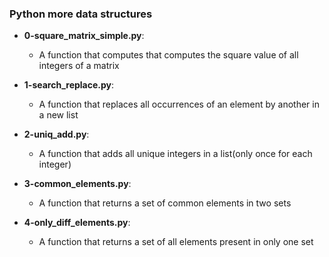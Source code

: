 ### Python more data structures
- **0-square_matrix_simple.py**:
  - A function that computes that computes the square value of all integers of a matrix

- **1-search_replace.py**:
  - A function that replaces all occurrences of an element by another in a new list

- **2-uniq_add.py**:
  - A function that adds all unique integers in a list(only once for each integer) 

- **3-common_elements.py**:
  - A function that returns a set of common elements in two sets

- **4-only_diff_elements.py**:
  - A function that returns a set of all elements present in only one set
